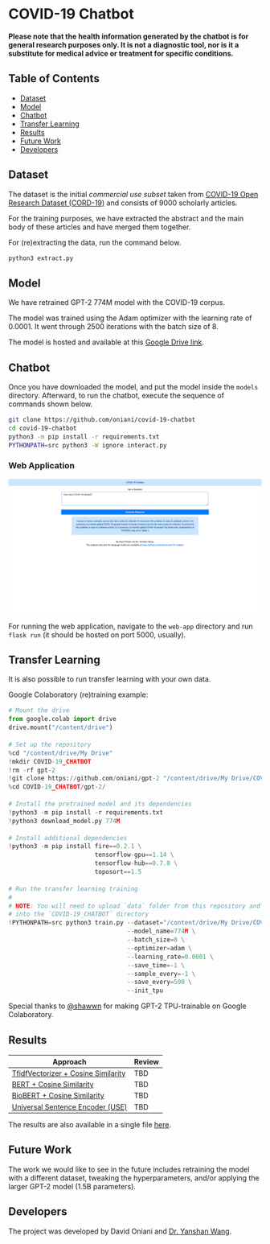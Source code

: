 # COVID-19 Chatbot

**Please note that the health information generated by the chatbot is for
general research purposes only. It is not a diagnostic tool, nor is it a
substitute for medical advice or treatment for specific conditions.**

## Table of Contents

- [Dataset](#dataset)
- [Model](#model)
- [Chatbot](#chatbot)
- [Transfer Learning](#transfer-learning)
- [Results](#results)
- [Future Work](#future-work)
- [Developers](#developers)

## Dataset

The dataset is the initial _commercial use subset_ taken from
[COVID-19 Open Research Dataset (CORD-19)](https://pages.semanticscholar.org/coronavirus-research)
and consists of 9000 scholarly articles.

For the training purposes, we have extracted the abstract and the main body of
these articles and have merged them together.

For (re)extracting the data, run the command below.

```sh
python3 extract.py
```

## Model

We have retrained GPT-2 774M model with the COVID-19 corpus.

The model was trained using the Adam optimizer with the learning rate of
0.0001. It went through 2500 iterations with the batch size of 8.

The model is hosted and available at this [Google Drive link](https://drive.google.com/open?id=1-BnJ5uCb2kwS2eg5qupZV2vvDbRxDRU_).

## Chatbot

Once you have downloaded the model, and put the model inside the `models`
directory. Afterward, to run the chatbot, execute the sequence of commands
shown below.

```sh
git clone https://github.com/oniani/covid-19-chatbot
cd covid-19-chatbot
python3 -m pip install -r requirements.txt
PYTHONPATH=src python3 -W ignore interact.py
```

### Web Application

![Web Application](webapp_demo.png)

For running the web application, navigate to the `web-app` directory and run
`flask run` (it should be hosted on port 5000, usually).

## Transfer Learning

It is also possible to run transfer learning with your own data.

Google Colaboratory (re)training example:

```python
# Mount the drive
from google.colab import drive
drive.mount("/content/drive")

# Set up the repository
%cd "/content/drive/My Drive"
!mkdir COVID-19_CHATBOT
!rm -rf gpt-2
!git clone https://github.com/oniani/gpt-2 "/content/drive/My Drive/COVID-19_CHATBOT/gpt-2/"
%cd COVID-19_CHATBOT/gpt-2/

# Install the pretrained model and its dependencies
!python3 -m pip install -r requirements.txt
!python3 download_model.py 774M

# Install additional dependencies
!python3 -m pip install fire==0.2.1 \
                        tensorflow-gpu==1.14 \
                        tensorflow-hub==0.7.0 \
                        toposort==1.5

# Run the transfer learning training
#
# NOTE: You will need to upload `data` folder from this repository and put it
# into the `COVID-19_CHATBOT` directory
!PYTHONPATH=src python3 train.py --dataset="/content/drive/My Drive/COVID-19_CHATBOT/data" \
                                 --model_name=774M \
                                 --batch_size=8 \
                                 --optimizer=adam \
                                 --learning_rate=0.0001 \
                                 --save_time=-1 \
                                 --sample_every=-1 \
                                 --save_every=500 \
                                 --init_tpu
```

Special thanks to [@shawwn](https://github.com/shawwn) for making GPT-2
TPU-trainable on Google Colaboratory.

## Results

| Approach                                                                                                                        | Review |
| ------------------------------------------------------------------------------------------------------------------------------- | ------ |
| [TfidfVectorizer + Cosine Similarity](https://github.com/oniani/covid-19-chatbot/blob/master/results/tfidvectorizer_cosine.csv) | TBD    |
| [BERT + Cosine Similarity](https://github.com/oniani/covid-19-chatbot/blob/master/results/bert_cosine.csv)                      | TBD    |
| [BioBERT + Cosine Similarity](https://github.com/oniani/covid-19-chatbot/blob/master/results/biobert_cosine.csv)                | TBD    |
| [Universal Sentence Encoder (USE)](https://github.com/oniani/covid-19-chatbot/blob/master/results/use_inner.csv)                | TBD    |

The results are also available in a single file [here](https://github.com/oniani/covid-19-chatbot/blob/master/results/answers_all.csv).

## Future Work

The work we would like to see in the future includes retraining the model with
a different dataset, tweaking the hyperparameters, and/or applying the larger
GPT-2 model (1.5B parameters).

## Developers

The project was developed by David Oniani and [Dr. Yanshan Wang](https://www.mayo.edu/research/faculty/wang-yanshan-ph-d/bio-20199713).
